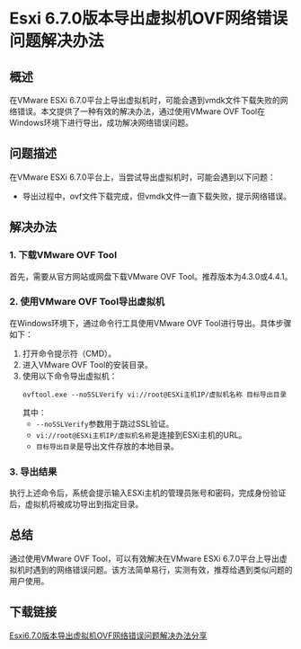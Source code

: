 # Esxi 6.7.0版本导出虚拟机OVF网络错误问题解决办法

## 概述
在VMware ESXi 6.7.0平台上导出虚拟机时，可能会遇到vmdk文件下载失败的网络错误。本文提供了一种有效的解决办法，通过使用VMware OVF Tool在Windows环境下进行导出，成功解决网络错误问题。

## 问题描述
在VMware ESXi 6.7.0平台上，当尝试导出虚拟机时，可能会遇到以下问题：
- 导出过程中，ovf文件下载完成，但vmdk文件一直下载失败，提示网络错误。

## 解决办法
### 1. 下载VMware OVF Tool
首先，需要从官方网站或网盘下载VMware OVF Tool。推荐版本为4.3.0或4.4.1。

### 2. 使用VMware OVF Tool导出虚拟机
在Windows环境下，通过命令行工具使用VMware OVF Tool进行导出。具体步骤如下：
1. 打开命令提示符（CMD）。
2. 进入VMware OVF Tool的安装目录。
3. 使用以下命令导出虚拟机：
   ```
   ovftool.exe --noSSLVerify vi://root@ESXi主机IP/虚拟机名称 目标导出目录
   ```
   其中：
   - `--noSSLVerify`参数用于跳过SSL验证。
   - `vi://root@ESXi主机IP/虚拟机名称`是连接到ESXi主机的URL。
   - `目标导出目录`是导出文件存放的本地目录。

### 3. 导出结果
执行上述命令后，系统会提示输入ESXi主机的管理员账号和密码，完成身份验证后，虚拟机将被成功导出到指定目录。

## 总结
通过使用VMware OVF Tool，可以有效解决在VMware ESXi 6.7.0平台上导出虚拟机时遇到的网络错误问题。该方法简单易行，实测有效，推荐给遇到类似问题的用户使用。

## 下载链接

[Esxi6.7.0版本导出虚拟机OVF网络错误问题解决办法分享](https://pan.quark.cn/s/de526f6f941c)